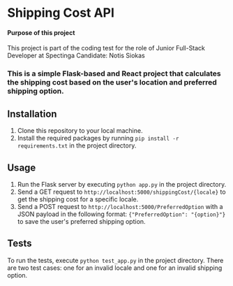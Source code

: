 # Shipping Cost API

#### Purpose of this project
This project is part of the coding test for the role of Junior Full-Stack Developer at Spectinga
Candidate: Notis Siokas


### This is a simple Flask-based and React project that calculates the shipping cost based on the user's location and preferred shipping option.


## Installation

1. Clone this repository to your local machine.
2. Install the required packages by running `pip install -r requirements.txt` in the project directory.

## Usage

1. Run the Flask server by executing `python app.py` in the project directory.
2. Send a GET request to `http://localhost:5000/shippingCost/{locale}` to get the shipping cost for a specific locale.
3. Send a POST request to `http://localhost:5000/PreferredOption` with a JSON payload in the following format: `{"PreferredOption": "{option}"}` to save the user's preferred shipping option.

## Tests

To run the tests, execute `python test_app.py` in the project directory.
There are two test cases: one for an invalid locale and one for an invalid shipping option.

